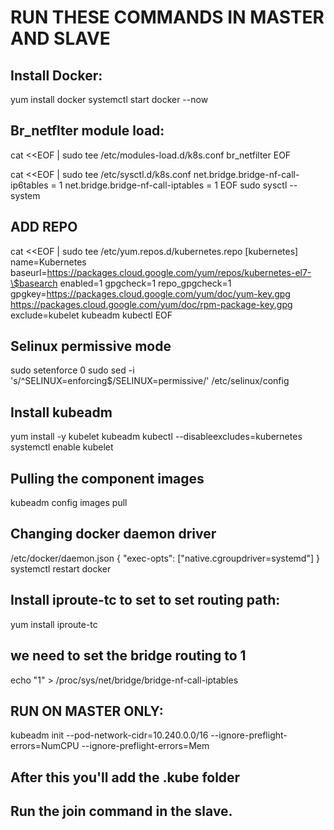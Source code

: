 # RUN THESE COMMANDS IN MASTER AND SLAVE

## Install Docker:
yum install docker 
systemctl start docker --now

## Br_netflter module load:
cat <<EOF | sudo tee /etc/modules-load.d/k8s.conf
br_netfilter
EOF

cat <<EOF | sudo tee /etc/sysctl.d/k8s.conf
net.bridge.bridge-nf-call-ip6tables = 1
net.bridge.bridge-nf-call-iptables = 1
EOF
sudo sysctl --system

## ADD REPO
cat <<EOF | sudo tee /etc/yum.repos.d/kubernetes.repo
[kubernetes]
name=Kubernetes
baseurl=https://packages.cloud.google.com/yum/repos/kubernetes-el7-\$basearch
enabled=1
gpgcheck=1
repo_gpgcheck=1
gpgkey=https://packages.cloud.google.com/yum/doc/yum-key.gpg https://packages.cloud.google.com/yum/doc/rpm-package-key.gpg
exclude=kubelet kubeadm kubectl
EOF

## Selinux permissive mode
sudo setenforce 0
sudo sed -i 's/^SELINUX=enforcing$/SELINUX=permissive/' /etc/selinux/config

## Install kubeadm 
yum install -y kubelet kubeadm kubectl --disableexcludes=kubernetes
systemctl enable kubelet

## Pulling the component images
kubeadm config  images pull

## Changing docker daemon driver

/etc/docker/daemon.json
{ "exec-opts": ["native.cgroupdriver=systemd"] }
systemctl restart docker

## Install iproute-tc to set to set routing path:
yum install iproute-tc

## we need to set the bridge routing to 1 
 echo "1" > /proc/sys/net/bridge/bridge-nf-call-iptables

## RUN ON MASTER ONLY:
kubeadm init --pod-network-cidr=10.240.0.0/16  --ignore-preflight-errors=NumCPU --ignore-preflight-errors=Mem

## After this you'll add the .kube folder

## Run the join command in the slave.